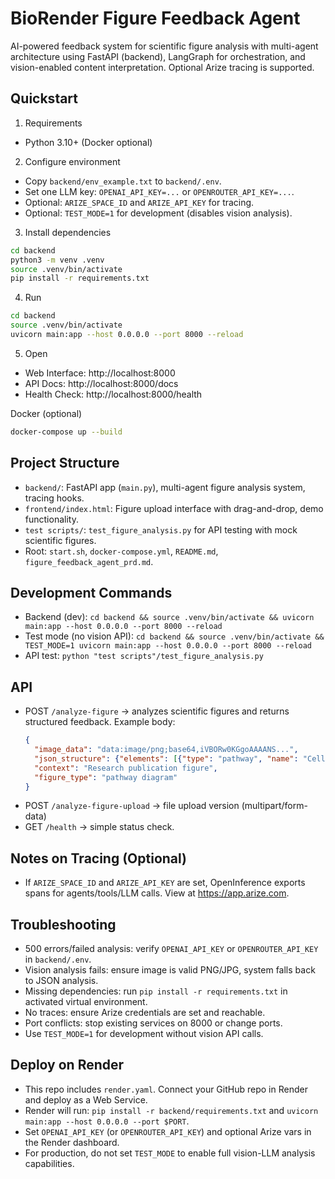 # BioRender Figure Feedback Agent

AI-powered feedback system for scientific figure analysis with multi-agent architecture using FastAPI (backend), LangGraph for orchestration, and vision-enabled content interpretation. Optional Arize tracing is supported.

## Quickstart

1) Requirements
- Python 3.10+ (Docker optional)

2) Configure environment
- Copy `backend/env_example.txt` to `backend/.env`.
- Set one LLM key: `OPENAI_API_KEY=...` or `OPENROUTER_API_KEY=...`.
- Optional: `ARIZE_SPACE_ID` and `ARIZE_API_KEY` for tracing.
- Optional: `TEST_MODE=1` for development (disables vision analysis).

3) Install dependencies
```bash
cd backend
python3 -m venv .venv
source .venv/bin/activate
pip install -r requirements.txt
```

4) Run
```bash
cd backend
source .venv/bin/activate
uvicorn main:app --host 0.0.0.0 --port 8000 --reload
```

5) Open
- Web Interface: http://localhost:8000
- API Docs: http://localhost:8000/docs
- Health Check: http://localhost:8000/health

Docker (optional)
```bash
docker-compose up --build
```

## Project Structure
- `backend/`: FastAPI app (`main.py`), multi-agent figure analysis system, tracing hooks.
- `frontend/index.html`: Figure upload interface with drag-and-drop, demo functionality.
- `test scripts/`: `test_figure_analysis.py` for API testing with mock scientific figures.
- Root: `start.sh`, `docker-compose.yml`, `README.md`, `figure_feedback_agent_prd.md`.

## Development Commands
- Backend (dev): `cd backend && source .venv/bin/activate && uvicorn main:app --host 0.0.0.0 --port 8000 --reload`
- Test mode (no vision API): `cd backend && source .venv/bin/activate && TEST_MODE=1 uvicorn main:app --host 0.0.0.0 --port 8000 --reload`
- API test: `python "test scripts"/test_figure_analysis.py`

## API
- POST `/analyze-figure` → analyzes scientific figures and returns structured feedback.
  Example body:
  ```json
  {
    "image_data": "data:image/png;base64,iVBORw0KGgoAAAANS...",
    "json_structure": {"elements": [{"type": "pathway", "name": "Cell Division"}]},
    "context": "Research publication figure",
    "figure_type": "pathway diagram"
  }
  ```
- POST `/analyze-figure-upload` → file upload version (multipart/form-data)
- GET `/health` → simple status check.

## Notes on Tracing (Optional)
- If `ARIZE_SPACE_ID` and `ARIZE_API_KEY` are set, OpenInference exports spans for agents/tools/LLM calls. View at https://app.arize.com.

## Troubleshooting
- 500 errors/failed analysis: verify `OPENAI_API_KEY` or `OPENROUTER_API_KEY` in `backend/.env`.
- Vision analysis fails: ensure image is valid PNG/JPG, system falls back to JSON analysis.
- Missing dependencies: run `pip install -r requirements.txt` in activated virtual environment.
- No traces: ensure Arize credentials are set and reachable.
- Port conflicts: stop existing services on 8000 or change ports.
- Use `TEST_MODE=1` for development without vision API calls.

## Deploy on Render
- This repo includes `render.yaml`. Connect your GitHub repo in Render and deploy as a Web Service.
- Render will run: `pip install -r backend/requirements.txt` and `uvicorn main:app --host 0.0.0.0 --port $PORT`.
- Set `OPENAI_API_KEY` (or `OPENROUTER_API_KEY`) and optional Arize vars in the Render dashboard.
- For production, do not set `TEST_MODE` to enable full vision-LLM analysis capabilities.

